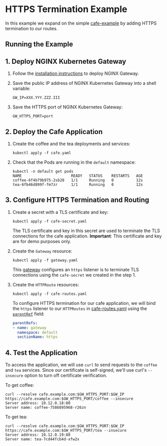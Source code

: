 # HTTPS Termination Example

In this example we expand on the simple [cafe-example](../cafe-example) by adding HTTPS termination to our routes.

## Running the Example

## 1. Deploy NGINX Kubernetes Gateway

1. Follow the [installation instructions](https://github.com/nginxinc/nginx-kubernetes-gateway/blob/main/README.md#run-nginx-gateway) to deploy NGINX Gateway.

1. Save the public IP address of NGINX Kubernetes Gateway into a shell variable:
   
   ```
   GW_IP=XXX.YYY.ZZZ.III
   ```

1. Save the HTTPS port of NGINX Kubernetes Gateway:
   
   ```
   GW_HTTPS_PORT=port
   ```

## 2. Deploy the Cafe Application  

1. Create the coffee and the tea deployments and services:
   
   ```
   kubectl apply -f cafe.yaml
   ```

1. Check that the Pods are running in the `default` namespace:

   ```
   kubectl -n default get pods
   NAME                      READY   STATUS    RESTARTS   AGE
   coffee-6f4b79b975-2sb28   1/1     Running   0          12s
   tea-6fb46d899f-fm7zr      1/1     Running   0          12s
   ```

## 3. Configure HTTPS Termination and Routing

1. Create a secret with a TLS certificate and key:
   ```
   kubectl apply -f cafe-secret.yaml
   ```

   The TLS certificate and key in this secret are used to terminate the TLS connections for the cafe application.
   **Important**: This certificate and key are for demo purposes only. 
   
1. Create the `Gateway` resource:
   ```
   kubectl apply -f gateway.yaml
   ```

   This [gateway](./gateway.yaml) configures an `https` listener is to terminate TLS connections using the `cafe-secret` we created in the step 1. 

1. Create the `HTTPRoute` resources:
   ```
   kubectl apply -f cafe-routes.yaml
   ```

   To configure HTTPS termination for our cafe application, we will bind the `https` listener to our `HTTPRoutes` in [cafe-routes.yaml](./cafe-routes.yaml) using the [`parentRef`](https://gateway-api.sigs.k8s.io/v1alpha2/references/spec/#gateway.networking.k8s.io%2fv1alpha2.ParentReference) field:

   ```yaml
   parentRefs:
   - name: gateway
     namespace: default
     sectionName: https
   ```

## 4. Test the Application

To access the application, we will use `curl` to send requests to the `coffee` and `tea` services.
Since our certificate is self-signed, we'll use curl's `--insecure` option to turn off certificate verification.

To get coffee:

```
curl --resolve cafe.example.com:$GW_HTTPS_PORT:$GW_IP https://cafe.example.com:$GW_HTTPS_PORT/coffee --insecure
Server address: 10.12.0.18:80
Server name: coffee-7586895968-r26zn
```

To get tea:

```
curl --resolve cafe.example.com:$GW_HTTPS_PORT:$GW_IP https://cafe.example.com:$GW_HTTPS_PORT/tea --insecure
Server address: 10.12.0.19:80
Server name: tea-7cd44fcb4d-xfw2x
```
